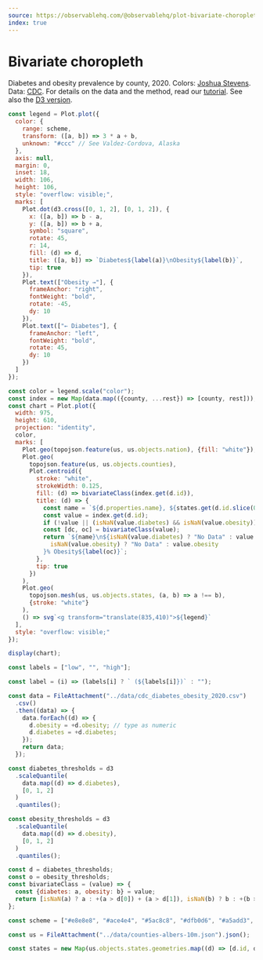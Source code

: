 ```yaml
---
source: https://observablehq.com/@observablehq/plot-bivariate-choropleth
index: true
---
```


# Bivariate choropleth

Diabetes and obesity prevalence by county, 2020. Colors: [Joshua Stevens](http://www.joshuastevens.net/cartography/make-a-bivariate-choropleth-map/). Data: [CDC](https://gis.cdc.gov/grasp/diabetes/diabetesatlas-surveillance.html). For details on the data and the method, read our [tutorial](https://observablehq.com/@observablehq/plot-bivariate-choropleth-explained). See also the [D3 version](https://observablehq.com/@d3/bivariate-choropleth).

```js echo
const legend = Plot.plot({
  color: {
    range: scheme,
    transform: ([a, b]) => 3 * a + b,
    unknown: "#ccc" // See Valdez-Cordova, Alaska
  },
  axis: null,
  margin: 0,
  inset: 18,
  width: 106,
  height: 106,
  style: "overflow: visible;",
  marks: [
    Plot.dot(d3.cross([0, 1, 2], [0, 1, 2]), {
      x: ([a, b]) => b - a,
      y: ([a, b]) => b + a,
      symbol: "square",
      rotate: 45,
      r: 14,
      fill: (d) => d,
      title: ([a, b]) => `Diabetes${label(a)}\nObesity${label(b)}`,
      tip: true
    }),
    Plot.text(["Obesity →"], {
      frameAnchor: "right",
      fontWeight: "bold",
      rotate: -45,
      dy: 10
    }),
    Plot.text(["← Diabetes"], {
      frameAnchor: "left",
      fontWeight: "bold",
      rotate: 45,
      dy: 10
    })
  ]
});

const color = legend.scale("color");
const index = new Map(data.map(({county, ...rest}) => [county, rest]));
const chart = Plot.plot({
  width: 975,
  height: 610,
  projection: "identity",
  color,
  marks: [
    Plot.geo(topojson.feature(us, us.objects.nation), {fill: "white"}),
    Plot.geo(
      topojson.feature(us, us.objects.counties),
      Plot.centroid({
        stroke: "white",
        strokeWidth: 0.125,
        fill: (d) => bivariateClass(index.get(d.id)),
        title: (d) => {
          const name = `${d.properties.name}, ${states.get(d.id.slice(0, 2)).name}`;
          const value = index.get(d.id);
          if (!value || (isNaN(value.diabetes) && isNaN(value.obesity))) return `${name}\nno data`;
          const [dc, oc] = bivariateClass(value);
          return `${name}\n${isNaN(value.diabetes) ? "No Data" : value.diabetes}% Diabetes${label(dc)}\n${
            isNaN(value.obesity) ? "No Data" : value.obesity
          }% Obesity${label(oc)}`;
        },
        tip: true
      })
    ),
    Plot.geo(
      topojson.mesh(us, us.objects.states, (a, b) => a !== b),
      {stroke: "white"}
    ),
    () => svg`<g transform="translate(835,410)">${legend}`
  ],
  style: "overflow: visible;"
});

display(chart);
```

```js echo
const labels = ["low", "", "high"];
```

```js echo
const label = (i) => (labels[i] ? ` (${labels[i]})` : "");
```

```js echo
const data = FileAttachment("../data/cdc_diabetes_obesity_2020.csv")
  .csv()
  .then((data) => {
    data.forEach((d) => {
      d.obesity = +d.obesity; // type as numeric
      d.diabetes = +d.diabetes;
    });
    return data;
  });
```

```js echo
const diabetes_thresholds = d3
  .scaleQuantile(
    data.map((d) => d.diabetes),
    [0, 1, 2]
  )
  .quantiles();
```

```js echo
const obesity_thresholds = d3
  .scaleQuantile(
    data.map((d) => d.obesity),
    [0, 1, 2]
  )
  .quantiles();
```

```js echo
const d = diabetes_thresholds;
const o = obesity_thresholds;
const bivariateClass = (value) => {
  const {diabetes: a, obesity: b} = value;
  return [isNaN(a) ? a : +(a > d[0]) + (a > d[1]), isNaN(b) ? b : +(b > o[0]) + (b > o[1])];
};
```

```js echo
const scheme = ["#e8e8e8", "#ace4e4", "#5ac8c8", "#dfb0d6", "#a5add3", "#5698b9", "#be64ac", "#8c62aa", "#3b4994"];
```

```js echo
const us = FileAttachment("../data/counties-albers-10m.json").json();
```

```js echo
const states = new Map(us.objects.states.geometries.map((d) => [d.id, d.properties]));
```

